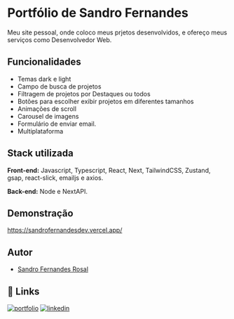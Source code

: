 
# Portfólio de Sandro Fernandes

Meu site pessoal, onde coloco meus prjetos desenvolvidos, e ofereço meus serviços como Desenvolvedor Web.


## Funcionalidades

- Temas dark e light
- Campo de busca de projetos
- Filtragem de projetos por Destaques ou todos
- Botões para escolher exibir projetos em diferentes tamanhos
- Animações de scroll
- Carousel de imagens
- Formulário de enviar email.
- Multiplataforma


## Stack utilizada

**Front-end:** Javascript, Typescript, React, Next, TailwindCSS, Zustand, gsap, react-slick, emailjs e axios.

**Back-end:** Node e NextAPI.


## Demonstração

https://sandrofernandesdev.vercel.app/


## Autor

- [Sandro Fernandes Rosal](https://github.com/SandroFernandesRosal)


## 🔗 Links
[![portfolio](https://img.shields.io/badge/my_portfolio-000?style=for-the-badge&logo=ko-fi&logoColor=white)](https://sandrofernandesdev.vercel.app/)
[![linkedin](https://img.shields.io/badge/linkedin-0A66C2?style=for-the-badge&logo=linkedin&logoColor=white)](https://www.linkedin.com/in/sandrofernandesrosal/)


